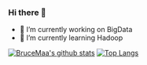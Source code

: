 ### Hi there 👋
- 🔭 I’m currently working on BigData
- 🌱 I’m currently learning Hadoop

[![BruceMaa's github stats](https://github-readme-stats.vercel.app/api?username=BruceMaa&show_icons=true&count_private=true)](https://github.com/BruceMaa)
[![Top Langs](https://github-readme-stats.vercel.app/api/top-langs/?username=BruceMaa&layout=compact)](https://github.com/BruceMaa)


<!--
**BruceMaa/BruceMaa** is a ✨ _special_ ✨ repository because its `README.md` (this file) appears on your GitHub profile.

Here are some ideas to get you started:

- 🔭 I’m currently working on ...
- 🌱 I’m currently learning ...
- 👯 I’m looking to collaborate on ...
- 🤔 I’m looking for help with ...
- 💬 Ask me about ...
- 📫 How to reach me: ...
- 😄 Pronouns: ...
- ⚡ Fun fact: ...
-->
